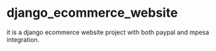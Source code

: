 # django_ecommerce_website
it is a django ecommerce website project with both paypal and mpesa integration.
